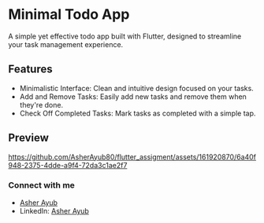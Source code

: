 # Minimal Todo App
   A simple yet effective todo app built with Flutter, designed to streamline your task management experience.



## Features
- Minimalistic Interface: Clean and intuitive design focused on your tasks.
- Add and Remove Tasks: Easily add new tasks and remove them when they're done.
- Check Off Completed Tasks: Mark tasks as completed with a simple tap.

## Preview
https://github.com/AsherAyub80/flutter_assigment/assets/161920870/6a40f948-2375-4dde-a9f4-72da3c1ae2f7

### Connect with me
- [Asher Ayub](https://github.com/AsherAyub80)
- LinkedIn: [Asher Ayub](https://www.linkedin.com/in/asher-ayub-39b376245/)

